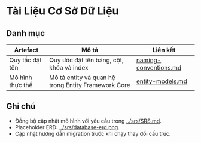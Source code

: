 # Tài Liệu Cơ Sở Dữ Liệu

## Danh mục
| Artefact | Mô tả | Liên kết |
| --- | --- | --- |
| Quy tắc đặt tên | Quy ước đặt tên bảng, cột, khóa và index | [naming-conventions.md](naming-conventions.md) |
| Mô hình thực thể | Mô tả entity và quan hệ trong Entity Framework Core | [entity-models.md](entity-models.md) |

## Ghi chú
- Đồng bộ cập nhật mô hình với yêu cầu trong [../srs/SRS.md](../srs/SRS.md).
- Placeholder ERD: [../srs/database-erd.png](../srs/database-erd.png).
- Cập nhật hướng dẫn migration trước khi chạy thay đổi cấu trúc.
